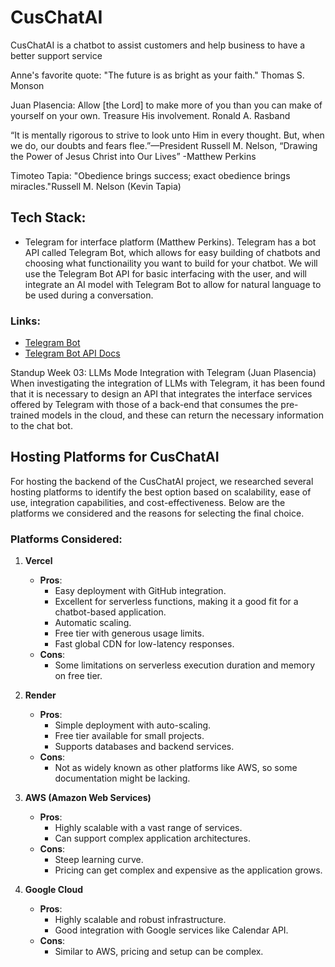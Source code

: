 # CusChatAI

CusChatAI is a chatbot to assist customers and help business to have a better support service

Anne's favorite quote: "The future is as bright as your faith." Thomas S. Monson

Juan Plasencia:
Allow [the Lord] to make more of you than you can make of yourself on your own. Treasure His involvement.
Ronald A. Rasband

“It is mentally rigorous to strive to look unto Him in every thought. But, when we do, our doubts and fears flee.”—President Russell M. Nelson, “Drawing the Power of Jesus Christ into Our Lives”
-Matthew Perkins

Timoteo Tapia:
"Obedience brings success; exact obedience brings miracles."Russell M. Nelson (Kevin Tapia)

## Tech Stack:
- Telegram for interface platform (Matthew Perkins). Telegram has a bot API called Telegram Bot, which allows for easy building of chatbots and choosing what functionaility you want to build for your chatbot. We will use the Telegram Bot API for basic interfacing with the user, and will integrate an AI model with Telegram Bot to allow for natural language to be used during a conversation.
### Links: 
- [Telegram Bot](https://core.telegram.org/bots)
- [Telegram Bot API Docs](https://core.telegram.org/bots/api)

Standup Week 03:
LLMs Mode Integration with Telegram (Juan Plasencia)
When investigating the integration of LLMs with Telegram, it has been found that it is necessary to design an API that integrates the interface services offered by Telegram with those of a back-end that consumes the pre-trained models in the cloud, and these can return the necessary information to the chat bot. 

## Hosting Platforms for CusChatAI

For hosting the backend of the CusChatAI project, we researched several hosting platforms to identify the best option based on scalability, ease of use, integration capabilities, and cost-effectiveness. Below are the platforms we considered and the reasons for selecting the final choice.

### Platforms Considered:
1. **Vercel**
   - **Pros**:
     - Easy deployment with GitHub integration.
     - Excellent for serverless functions, making it a good fit for a chatbot-based application.
     - Automatic scaling.
     - Free tier with generous usage limits.
     - Fast global CDN for low-latency responses.
   - **Cons**:
     - Some limitations on serverless execution duration and memory on free tier.

2. **Render**
   - **Pros**:
     - Simple deployment with auto-scaling.
     - Free tier available for small projects.
     - Supports databases and backend services.
   - **Cons**:
     - Not as widely known as other platforms like AWS, so some documentation might be lacking.

3. **AWS (Amazon Web Services)**
   - **Pros**:
     - Highly scalable with a vast range of services.
     - Can support complex application architectures.
   - **Cons**:
     - Steep learning curve.
     - Pricing can get complex and expensive as the application grows.

4. **Google Cloud**
   - **Pros**:
     - Highly scalable and robust infrastructure.
     - Good integration with Google services like Calendar API.
   - **Cons**:
     - Similar to AWS, pricing and setup can be complex.
